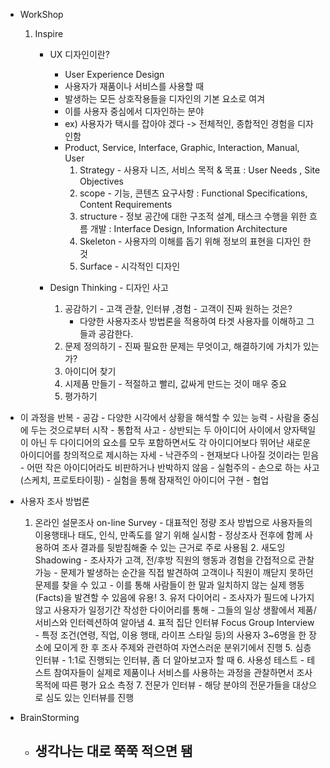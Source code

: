 - WorkShop	

  1. Inspire

     - UX 디자인이란?

       -  User Experience Design
       - 사용자가 재품이나 서비스를 사용할 때
       - 발생하는 모든 상호작용들을 디자인의 기본 요소로 여겨
       - 이를 사용자 중심에서 디자인하는 분야
       - ex) 사용자가 택시를 잡아야 겠다 -> 전체적인, 종합적인 경험을 디자인함
       - Product, Service, Interface, Graphic, Interaction, Manual, User 
         1. Strategy - 사용자 니즈, 서비스 목적 & 목표 : User Needs , Site Objectives
         2. scope - 기능, 콘텐츠 요구사항 : Functional Specifications, Content Requirements
         3. structure - 정보 공간에 대한 구조적 설계, 태스크 수행을 위한 흐름 개발 : Interface Design, Information Architecture
         4. Skeleton - 사용자의 이해를 돕기 위해 정보의 표현을 디자인 한 것
         5. Surface - 시각적인 디자인 

     - Design Thinking - 디자인 사고 

       1. 공감하기 - 고객 관찰, 인터뷰 ,경험 - 고객이 진짜 원하는 것은?
          - 다양한 사용자조사 방법론을 적용하여 타겟 사용자를 이해하고 그들과 공감한다.
       2. 문제 정의하기 - 진짜 필요한 문제는 무엇이고, 해결하기에 가치가 있는가?
       3. 아이디어 찾기
       4. 시제품 만들기 - 적절하고 빨리, 값싸게 만드는 것이 매우 중요
       5. 평가하기
       
- 이 과정을 반복 
         - 공감 
           - 다양한 시각에서 상황을 해석할 수 있는 능력 
           - 사람을 중심에 두는 것으로부터 시작
         - 통합적 사고
           - 상반되는 두 아이디어 사이에서 양자택일이 아닌 두 다이디어의 요소를 모두 포함하면서도 각 아이디어보다 뛰어난 새로운 아이디어를 창의적으로 제시하는 자세
         - 낙관주의
           - 현재보다 나아질 것이라는 믿음
           - 어떤 작은 아이디어라도 비판하거나 반박하지 않음 
         - 실험주의 
           - 손으로 하는 사고(스케치, 프로토타이핑)
           - 실험을 통해 잠재적인 아이디어 구현
         - 협업 
       
- 사용자 조사 방법론 
     
  1. 온라인 설문조사 on-line Survey
          - 대표적인 정량 조사 방법으로 사용자들의 이용행태나 태도, 인식, 만족도를 알기 위해 실시함
          - 정상조사 전후에 함께 사용하여 조사 결과를 뒷받침해줄 수 있는 근거로 주로 사용됨
       2. 새도잉 Shadowing
          - 조사자가 고객, 전/후방 직원의 행동과 경험을 간접적으로 관찰 가능 
          - 문제가 발생하는 순간을 직접 발견하여 고객이나 직원이 깨닫지 못하던 문제를 찾을 수 있고
          - 이를 통해 사람들이 한 말과 일치하지 않는 실제 행동(Facts)을 발견할 수 있음에 유용!
       3. 유저 다이어리
          - 조사자가 필드에 나가지 않고 사용자가 일정기간 작성한 다이어리를 통해
          - 그들의 일상 생활에서 제품/서비스와 인터렉션하여 알아냄
       4. 표적 집단 인터뷰 Focus Group Interview
          - 특정 조건(연령, 직업, 이용 행태, 라이프 스타일 등)의 사용자 3~6명을 한 장소에 모이게 한 후 조사 주제와 관련하여 자연스러운 분위기에서 진행
       5. 심층 인터뷰 
          - 1:1로 진행되는 인터뷰, 좀 더 알아보고자 할 때
       6. 사용성 테스트
          - 테스트 참여자들이 실제로 제품이나 서비스를 사용하는 과정을 관찰하면서 조사 목적에 따른 평가 요소 측정
       7. 전문가 인터뷰
          - 해당 분야의 전문가들을 대상으로 심도 있는 인터뷰를 진행 
     
- BrainStorming
     
  - 생각나는 대로 쭉쭉 적으면 됌 
       - 